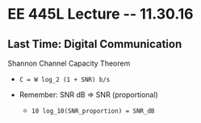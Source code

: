 # EE 445L Lecture -- 11.30.16

## Last Time: Digital Communication

Shannon Channel Capacity Theorem

- ` C = W log_2 (1 + SNR) b/s `

- Remember: SNR dB => SNR (proportional)

    - `10 log_10(SNR_proportion) = SNR_dB`


